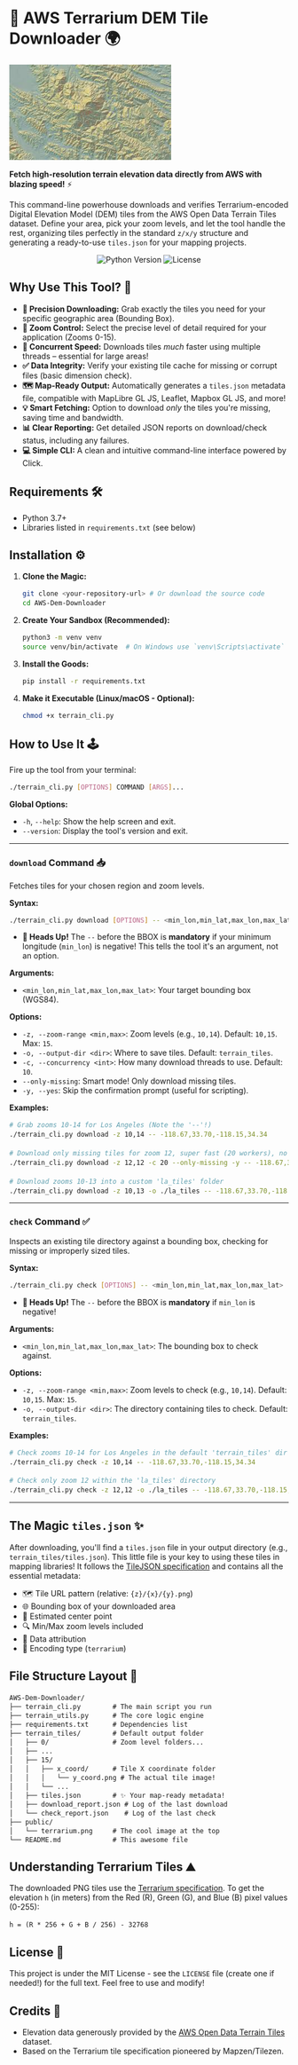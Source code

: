 
# 🚀 AWS Terrarium DEM Tile Downloader 🌍

![Terrarium Tiles](public/terrarium.jpeg)

**Fetch high-resolution terrain elevation data directly from AWS with blazing speed!** ⚡️

This command-line powerhouse downloads and verifies Terrarium-encoded Digital Elevation Model (DEM) tiles from the AWS Open Data Terrain Tiles dataset. Define your area, pick your zoom levels, and let the tool handle the rest, organizing tiles perfectly in the standard `z/x/y` structure and generating a ready-to-use `tiles.json` for your mapping projects.

<!-- Optional Badges (replace placeholders) -->
<p align="center">
  <img src="https://img.shields.io/badge/python-3.7+-blue.svg" alt="Python Version">
  <img src="https://img.shields.io/badge/license-MIT-green.svg" alt="License">
  <!-- <img src="https://img.shields.io/github/actions/workflow/status/<your-github-user>/<your-repo>/.github/workflows/ci.yml?branch=main" alt="Build Status"> -->
</p>

## Why Use This Tool? 🤔

*   **🎯 Precision Downloading:** Grab exactly the tiles you need for your specific geographic area (Bounding Box).
*   **🔎 Zoom Control:** Select the precise level of detail required for your application (Zooms 0-15).
*   **💨 Concurrent Speed:** Downloads tiles *much* faster using multiple threads – essential for large areas!
*   **✅ Data Integrity:** Verify your existing tile cache for missing or corrupt files (basic dimension check).
*   **🗺️ Map-Ready Output:** Automatically generates a `tiles.json` metadata file, compatible with MapLibre GL JS, Leaflet, Mapbox GL JS, and more!
*   **💡 Smart Fetching:** Option to download *only* the tiles you're missing, saving time and bandwidth.
*   **📊 Clear Reporting:** Get detailed JSON reports on download/check status, including any failures.
*   **💻 Simple CLI:** A clean and intuitive command-line interface powered by Click.

## Requirements 🛠️

*   Python 3.7+
*   Libraries listed in `requirements.txt` (see below)

## Installation ⚙️

1.  **Clone the Magic:**
    ```bash
    git clone <your-repository-url> # Or download the source code
    cd AWS-Dem-Downloader
    ```
2.  **Create Your Sandbox (Recommended):**
    ```bash
    python3 -m venv venv
    source venv/bin/activate  # On Windows use `venv\Scripts\activate`
    ```
3.  **Install the Goods:**
    ```bash
    pip install -r requirements.txt
    ```
4.  **Make it Executable (Linux/macOS - Optional):**
    ```bash
    chmod +x terrain_cli.py
    ```

## How to Use It 🕹️

Fire up the tool from your terminal:

```bash
./terrain_cli.py [OPTIONS] COMMAND [ARGS]...
```

**Global Options:**

*   `-h`, `--help`: Show the help screen and exit.
*   `--version`: Display the tool's version and exit.

---

### `download` Command 📥

Fetches tiles for your chosen region and zoom levels.

**Syntax:**

```bash
./terrain_cli.py download [OPTIONS] -- <min_lon,min_lat,max_lon,max_lat>
```
*   **🚨 Heads Up!** The `--` before the BBOX is **mandatory** if your minimum longitude (`min_lon`) is negative! This tells the tool it's an argument, not an option.

**Arguments:**

*   `<min_lon,min_lat,max_lon,max_lat>`: Your target bounding box (WGS84).

**Options:**

*   `-z, --zoom-range <min,max>`: Zoom levels (e.g., `10,14`). Default: `10,15`. Max: `15`.
*   `-o, --output-dir <dir>`: Where to save tiles. Default: `terrain_tiles`.
*   `-c, --concurrency <int>`: How many download threads to use. Default: `10`.
*   `--only-missing`: Smart mode! Only download missing tiles.
*   `-y, --yes`: Skip the confirmation prompt (useful for scripting).

**Examples:**

```bash
# Grab zooms 10-14 for Los Angeles (Note the '--'!)
./terrain_cli.py download -z 10,14 -- -118.67,33.70,-118.15,34.34

# Download only missing tiles for zoom 12, super fast (20 workers), no prompt
./terrain_cli.py download -z 12,12 -c 20 --only-missing -y -- -118.67,33.70,-118.15,34.34

# Download zooms 10-13 into a custom 'la_tiles' folder
./terrain_cli.py download -z 10,13 -o ./la_tiles -- -118.67,33.70,-118.15,34.34
```

---

### `check` Command ✅

Inspects an existing tile directory against a bounding box, checking for missing or improperly sized tiles.

**Syntax:**

```bash
./terrain_cli.py check [OPTIONS] -- <min_lon,min_lat,max_lon,max_lat>
```
*   **🚨 Heads Up!** The `--` before the BBOX is **mandatory** if `min_lon` is negative!

**Arguments:**

*   `<min_lon,min_lat,max_lon,max_lat>`: The bounding box to check against.

**Options:**

*   `-z, --zoom-range <min,max>`: Zoom levels to check (e.g., `10,14`). Default: `10,15`. Max: `15`.
*   `-o, --output-dir <dir>`: The directory containing tiles to check. Default: `terrain_tiles`.

**Examples:**

```bash
# Check zooms 10-14 for Los Angeles in the default 'terrain_tiles' dir (Note the '--'!)
./terrain_cli.py check -z 10,14 -- -118.67,33.70,-118.15,34.34

# Check only zoom 12 within the 'la_tiles' directory
./terrain_cli.py check -z 12,12 -o ./la_tiles -- -118.67,33.70,-118.15,34.34
```

---

## The Magic `tiles.json` ✨

After downloading, you'll find a `tiles.json` file in your output directory (e.g., `terrain_tiles/tiles.json`). This little file is your key to using these tiles in mapping libraries! It follows the [TileJSON specification](https://github.com/mapbox/tilejson-spec) and contains all the essential metadata:

*   🗺️ Tile URL pattern (relative: `{z}/{x}/{y}.png`)
*   🌐 Bounding box of your downloaded area
*   📍 Estimated center point
*   🔍 Min/Max zoom levels included
*   📜 Data attribution
*   🔢 Encoding type (`terrarium`)

## File Structure Layout 📂

```
AWS-Dem-Downloader/
├── terrain_cli.py        # The main script you run
├── terrain_utils.py      # The core logic engine
├── requirements.txt      # Dependencies list
├── terrain_tiles/        # Default output folder
│   ├── 0/                # Zoom level folders...
│   ├── ...
│   ├── 15/
│   │   ├── x_coord/      # Tile X coordinate folder
│   │   │   └── y_coord.png # The actual tile image!
│   │   └── ...
│   ├── tiles.json        # ✨ Your map-ready metadata!
│   ├── download_report.json # Log of the last download
│   └── check_report.json    # Log of the last check
├── public/
│   └── terrarium.png     # The cool image at the top
└── README.md             # This awesome file
```

## Understanding Terrarium Tiles ⛰️

The downloaded PNG tiles use the [Terrarium specification](https://github.com/tilezen/joerd/blob/master/docs/formats.md#terrarium-10). To get the elevation `h` (in meters) from the Red (R), Green (G), and Blue (B) pixel values (0-255):

`h = (R * 256 + G + B / 256) - 32768`

## License 📜

This project is under the MIT License - see the `LICENSE` file (create one if needed!) for the full text. Feel free to use and modify!

## Credits 🙏

*   Elevation data generously provided by the [AWS Open Data Terrain Tiles](https://registry.opendata.aws/terrain-tiles/) dataset.
*   Based on the Terrarium tile specification pioneered by Mapzen/Tilezen.
